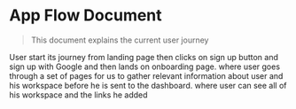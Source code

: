 # App Flow Document
> This document explains the current user journey

User start its journey from landing page then clicks on sign up button and sign up with Google and then lands on onboarding page. where user goes through a set of pages for us to gather relevant information about user and his workspace before he is sent to the dashboard. where user can see all of his workspace and the links he added